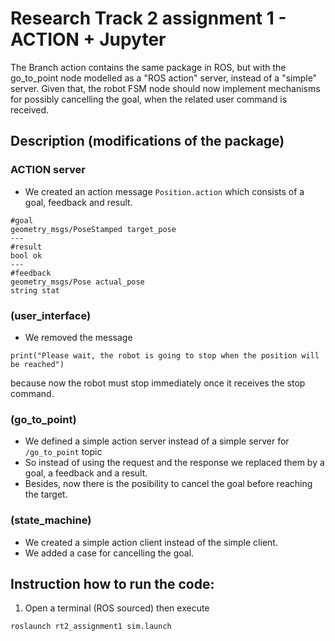 # Research Track 2 assignment 1 - ACTION + Jupyter

The Branch action contains the same package in ROS, but with the go_to_point node modelled as a "ROS action" server, instead of a "simple" server.
Given that, the robot FSM node should now implement mechanisms for possibly cancelling the goal, when the related user command is received.

## Description (modifications of the package)
### ACTION server
* We created an action message `Position.action` which consists of a goal, feedback and result.
```
#goal
geometry_msgs/PoseStamped target_pose
---
#result
bool ok
---
#feedback
geometry_msgs/Pose actual_pose
string stat
```
### (user_interface)
* We removed the message 
```
print("Please wait, the robot is going to stop when the position will be reached")
```
because now the robot must stop immediately once it receives the stop command.

### (go_to_point)
* We defined a simple action server instead of a simple server for `/go_to_point` topic
* So instead of using the request and the response we replaced them by a goal, a feedback and a result.
* Besides, now there is the posibility to cancel the goal before reaching the target.

### (state_machine)
* We created a simple action client instead of the simple client.
* We added a case for cancelling the goal.

## Instruction how to run the code:

1. Open a terminal (ROS sourced) then execute
```
roslaunch rt2_assignment1 sim.launch
```



